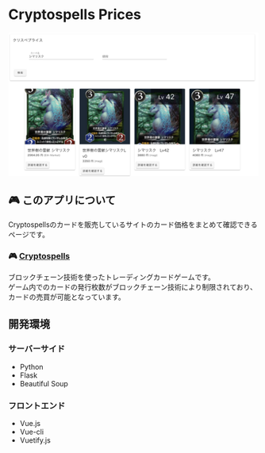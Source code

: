 # Cryptospells Prices
![シマリスクの検索結果](./asset/sample1.png "シマリスク")

## :video_game: このアプリについて  
Cryptospellsのカードを販売しているサイトのカード価格をまとめて確認できるページです。  

### :video_game: [Cryptospells](https://cryptospells.jp/)  
ブロックチェーン技術を使ったトレーディングカードゲームです。  
ゲーム内でのカードの発行枚数がブロックチェーン技術により制限されており、カードの売買が可能となっています。

## 開発環境  
### サーバーサイド  
* Python
* Flask
* Beautiful Soup  

### フロントエンド
* Vue.js
* Vue-cli
* Vuetify.js
